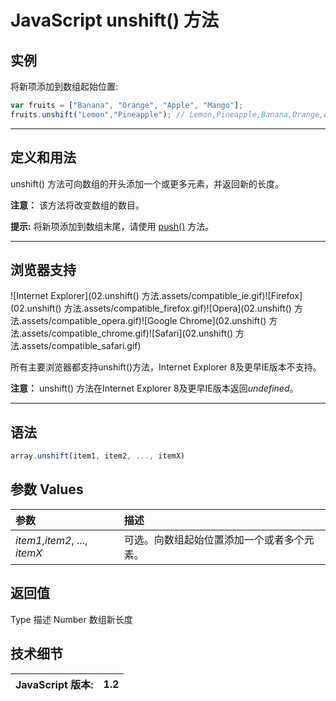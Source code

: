 # JavaScript unshift() 方法

## 实例

将新项添加到数组起始位置:

```js
var fruits = ["Banana", "Orange", "Apple", "Mango"];
fruits.unshift("Lemon","Pineapple"); // Lemon,Pineapple,Banana,Orange,Apple,Mango
```

------

## 定义和用法

unshift() 方法可向数组的开头添加一个或更多元素，并返回新的长度。

**注意：** 该方法将改变数组的数目。

**提示:** 将新项添加到数组末尾，请使用 [push()](https://www.runoob.com/jsref/jsref-push.html) 方法。

------

## 浏览器支持

![Internet Explorer](02.unshift() 方法.assets/compatible_ie.gif)![Firefox](02.unshift() 方法.assets/compatible_firefox.gif)![Opera](02.unshift() 方法.assets/compatible_opera.gif)![Google Chrome](02.unshift() 方法.assets/compatible_chrome.gif)![Safari](02.unshift() 方法.assets/compatible_safari.gif)

所有主要浏览器都支持unshift()方法，Internet Explorer 8及更早IE版本不支持。

**注意：** unshift() 方法在Internet Explorer 8及更早IE版本返回*undefined*。

------

## 语法

```js
array.unshift(item1, item2, ..., itemX)
```

## 参数 Values

| 参数                          | 描述                                       |
| :---------------------------- | :----------------------------------------- |
| *item1*,*item2*, ..., *itemX* | 可选。向数组起始位置添加一个或者多个元素。 |

## 返回值

Type 描述 Number 数组新长度

## 技术细节

| JavaScript 版本: | 1.2  |
| :--------------- | ---- |